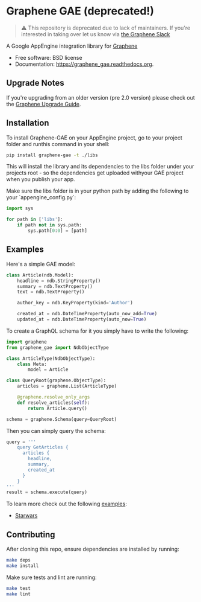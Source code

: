 # Graphene GAE (deprecated!)

> :warning: This repository is deprecated due to lack of maintainers.
If you're interested in taking over let us know via [the Graphene
Slack](https://join.slack.com/t/graphenetools/shared_invite/enQtOTE2MDQ1NTg4MDM1LTA4Nzk0MGU0NGEwNzUxZGNjNDQ4ZjAwNDJjMjY0OGE1ZDgxZTg4YjM2ZTc4MjE2ZTAzZjE2ZThhZTQzZTkyMmM)

A Google AppEngine integration library for
[Graphene](http://graphene-python.org)

-   Free software: BSD license
-   Documentation: <https://graphene_gae.readthedocs.org>.

## Upgrade Notes

If you're upgrading from an older version (pre 2.0 version) please check
out the [Graphene Upgrade
Guide](https://github.com/graphql-python/graphene/blob/master/UPGRADE-v2.0.md).

## Installation

To install Graphene-GAE on your AppEngine project, go to your project
folder and runthis command in your shell:

``` bash
pip install graphene-gae -t ./libs
```

This will install the library and its dependencies to the <span
class="title-ref">libs</span> folder under your projects root - so the
dependencies get uploaded withyour GAE project when you publish your
app.

Make sure the <span class="title-ref">libs</span> folder is in your
python path by adding the following to your \`appengine_config.py\`:

``` python
import sys

for path in ['libs']:
    if path not in sys.path:
        sys.path[0:0] = [path]
```

## Examples

Here's a simple GAE model:

``` python
class Article(ndb.Model):
    headline = ndb.StringProperty()
    summary = ndb.TextProperty()
    text = ndb.TextProperty()

    author_key = ndb.KeyProperty(kind='Author')

    created_at = ndb.DateTimeProperty(auto_now_add=True)
    updated_at = ndb.DateTimeProperty(auto_now=True)
```

To create a GraphQL schema for it you simply have to write the
following:

``` python
import graphene
from graphene_gae import NdbObjectType

class ArticleType(NdbObjectType):
    class Meta:
        model = Article

class QueryRoot(graphene.ObjectType):
    articles = graphene.List(ArticleType)

    @graphene.resolve_only_args
    def resolve_articles(self):
        return Article.query()

schema = graphene.Schema(query=QueryRoot)
```

Then you can simply query the schema:

``` python
query = '''
    query GetArticles {
      articles {
        headline,
        summary,
        created_at
      }
    }
'''
result = schema.execute(query)
```

To learn more check out the following [examples](examples/):

-   [Starwars](examples/starwars)

## Contributing

After cloning this repo, ensure dependencies are installed by running:

``` sh
make deps
make install
```

Make sure tests and lint are running:

``` sh
make test
make lint
```
